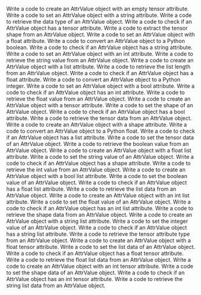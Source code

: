 Write a code to create an AttrValue object with an empty tensor attribute.
Write a code to set an AttrValue object with a string attribute.
Write a code to retrieve the data type of an AttrValue object.
Write a code to check if an AttrValue object has a tensor attribute.
Write a code to extract the tensor shape from an AttrValue object.
Write a code to set an AttrValue object with a float attribute.
Write a code to convert an AttrValue object to a Python boolean.
Write a code to check if an AttrValue object has a string attribute.
Write a code to set an AttrValue object with an int attribute.
Write a code to retrieve the string value from an AttrValue object.
Write a code to create an AttrValue object with a list attribute.
Write a code to retrieve the list length from an AttrValue object.
Write a code to check if an AttrValue object has a float attribute.
Write a code to convert an AttrValue object to a Python integer.
Write a code to set an AttrValue object with a bool attribute.
Write a code to check if an AttrValue object has an int attribute.
Write a code to retrieve the float value from an AttrValue object.
Write a code to create an AttrValue object with a tensor attribute.
Write a code to set the shape of an AttrValue object.
Write a code to check if an AttrValue object has a bool attribute.
Write a code to retrieve the tensor data from an AttrValue object.
Write a code to create an AttrValue object with a shape attribute.
Write a code to convert an AttrValue object to a Python float.
Write a code to check if an AttrValue object has a list attribute.
Write a code to set the tensor data of an AttrValue object.
Write a code to retrieve the boolean value from an AttrValue object.
Write a code to create an AttrValue object with a float list attribute.
Write a code to set the string value of an AttrValue object.
Write a code to check if an AttrValue object has a shape attribute.
Write a code to retrieve the int value from an AttrValue object.
Write a code to create an AttrValue object with a bool list attribute.
Write a code to set the boolean value of an AttrValue object.
Write a code to check if an AttrValue object has a float list attribute.
Write a code to retrieve the list data from an AttrValue object.
Write a code to create an AttrValue object with an int list attribute.
Write a code to set the float value of an AttrValue object.
Write a code to check if an AttrValue object has an int list attribute.
Write a code to retrieve the shape data from an AttrValue object.
Write a code to create an AttrValue object with a string list attribute.
Write a code to set the integer value of an AttrValue object.
Write a code to check if an AttrValue object has a string list attribute.
Write a code to retrieve the tensor attribute type from an AttrValue object.
Write a code to create an AttrValue object with a float tensor attribute.
Write a code to set the list data of an AttrValue object.
Write a code to check if an AttrValue object has a float tensor attribute.
Write a code to retrieve the float list data from an AttrValue object.
Write a code to create an AttrValue object with an int tensor attribute.
Write a code to set the shape data of an AttrValue object.
Write a code to check if an AttrValue object has an int tensor attribute.
Write a code to retrieve the string list data from an AttrValue object.